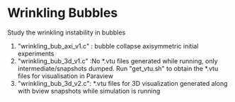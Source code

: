 # Wrinkling Bubbles
Study the wrinkling instability in bubbles
1. "wrinkling_bub_axi_v1.c" : bubble collapse axisymmetric initial experiments
2. "wrinkling_bub_3d_v1.c" :No *.vtu files generated while running, only intermediate/snapshots dumped. Run "get_vtu.sh" to obtain the *.vtu files for visualisation in Paraview
3. "wrinkling_bub_3d_v2.c": *.vtu files for 3D visualization generated along with bview snapshots while simulation is running

